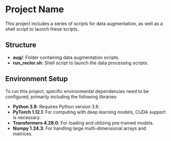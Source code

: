 # Project Name

This project includes a series of scripts for data augmentation, as well as a shell script to launch these scripts.

## Structure

- **aug/**: Folder containing data augmentation scripts.
- **run_reclor.sh**: Shell script to launch the data processing scripts.
  
## Environment Setup
To run this project, specific environmental dependencies need to be configured, primarily including the following libraries:

- **Python 3.8**: Requires Python version 3.8.
- **PyTorch 1.12.1**: For computing with deep learning models, CUDA support is necessary.
- **Transformers 4.28.0**: For loading and utilizing pre-trained models.
- **Numpy 1.24.3**: For handling large multi-dimensional arrays and matrices.
